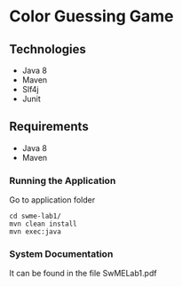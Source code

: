 # Color Guessing Game


## Technologies
* Java 8
* Maven
* Slf4j
* Junit

## Requirements

* Java 8
* Maven

### Running the Application

Go to application folder

    cd swme-lab1/
    mvn clean install
    mvn exec:java
    
### System Documentation

 It can be found in the file SwMELab1.pdf
